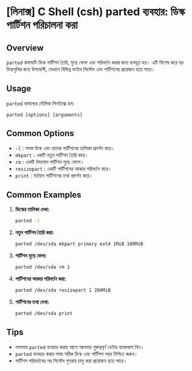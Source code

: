 # [লিনাক্স] C Shell (csh) parted ব্যবহার: ডিস্ক পার্টিশন পরিচালনা করা

## Overview
`parted` কমান্ডটি ডিস্ক পার্টিশন তৈরি, মুছে ফেলা এবং পরিবর্তন করার জন্য ব্যবহৃত হয়। এটি বিশেষ করে বড় ডিস্কগুলির জন্য উপযোগী, যেখানে বিভিন্ন ফাইল সিস্টেম এবং পার্টিশনের প্রয়োজন হতে পারে।

## Usage
`parted` কমান্ডের মৌলিক সিনট্যাক্স হল:

```
parted [options] [arguments]
```

## Common Options
- `-l` : সমস্ত ডিস্ক এবং তাদের পার্টিশনের তালিকা প্রদর্শন করে।
- `mkpart` : একটি নতুন পার্টিশন তৈরি করে।
- `rm` : একটি বিদ্যমান পার্টিশন মুছে ফেলে।
- `resizepart` : একটি পার্টিশনের আকার পরিবর্তন করে।
- `print` : বর্তমান পার্টিশনের তথ্য প্রদর্শন করে।

## Common Examples
1. **ডিস্কের তালিকা দেখা:**
   ```bash
   parted -l
   ```

2. **নতুন পার্টিশন তৈরি করা:**
   ```bash
   parted /dev/sda mkpart primary ext4 1MiB 100MiB
   ```

3. **পার্টিশন মুছে ফেলা:**
   ```bash
   parted /dev/sda rm 1
   ```

4. **পার্টিশনের আকার পরিবর্তন করা:**
   ```bash
   parted /dev/sda resizepart 1 200MiB
   ```

5. **পার্টিশনের তথ্য দেখা:**
   ```bash
   parted /dev/sda print
   ```

## Tips
- সবসময় `parted` ব্যবহার করার আগে আপনার গুরুত্বপূর্ণ ডেটার ব্যাকআপ নিন।
- `parted` ব্যবহার করার সময় সঠিক ডিস্ক এবং পার্টিশন নম্বর নিশ্চিত করুন।
- পার্টিশন পরিবর্তনের পর সিস্টেম পুনরায় চালু করা প্রয়োজন হতে পারে।